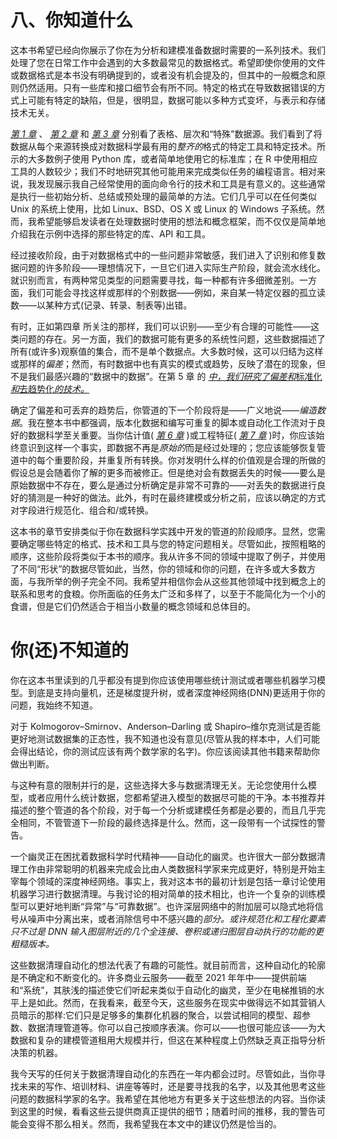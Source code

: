 

# 八、你知道什么

这本书希望已经向你展示了你在为分析和建模准备数据时需要的一系列技术。我们处理了您在日常工作中会遇到的大多数最常见的数据格式。希望即使你使用的文件或数据格式是本书没有明确提到的，或者没有机会提及的，但其中的一般概念和原则仍然适用。只有一些库和接口细节会有所不同。特定的格式在导致数据错误的方式上可能有特定的缺陷，但是，很明显，数据可能以多种方式变坏，与表示和存储技术无关。

[*第 1 章*](Chapter_1.xhtml#_idTextAnchor003) 、 [*第 2 章*](Chapter_2.xhtml#_idTextAnchor004) 和 [*第 3 章*](Chapter_3.xhtml#_idTextAnchor005) 分别看了表格、层次和“特殊”数据源。我们看到了将数据从每个来源转换成对数据科学最有用的*整齐的*格式的特定工具和特定技术。所示的大多数例子使用 Python 库，或者简单地使用它的标准库；在 R 中使用相应工具的人数较少；我们不时地研究其他可能用来完成类似任务的编程语言。相对来说，我发现展示我自己经常使用的面向命令行的技术和工具是有意义的。这些通常是执行一些初始分析、总结或预处理的最简单的方法。它们几乎可以在任何类似 Unix 的系统上使用，比如 Linux、BSD、OS X 或 Linux 的 Windows 子系统。然而，我希望能够启发读者在处理数据时使用的想法和概念框架，而不仅仅是简单地介绍我在示例中选择的那些特定的库、API 和工具。

经过接收阶段，由于对数据格式中的一些问题非常敏感，我们进入了识别和修复数据问题的许多阶段——理想情况下，一旦它们进入实际生产阶段，就会流水线化。就识别而言，有两种常见类型的问题需要寻找，每一种都有许多细微差别。一方面，我们可能会寻找这样或那样的个别数据——例如，来自某一特定仪器的孤立读数——以某种方式(记录、转录、制表等)出错。

有时，正如第四章 所关注的那样，我们可以识别——至少有合理的可能性——这类问题的存在。另一方面，我们的数据可能有更多的系统性问题，这些数据描述了所有(或许多)观察值的集合，而不是单个数据点。大多数时候，这可以归结为这样或那样的*偏差*；然而，有时数据中也有真实的模式或趋势，反映了潜在的现象，但不是我们最感兴趣的“数据中的数据”。在第 5 章 的 [*中，我们研究了偏差和*标准化*和*去趋势化*的技术。*](Chapter_5.xhtml#_idTextAnchor007)

确定了偏差和可丢弃的趋势后，你管道的下一个阶段将是——广义地说——*编造数据*。我在整本书中都强调，版本化数据和编写可重复的脚本或自动化工作流对于良好的数据科学至关重要。当你估计值( [*第 6 章*](Chapter_6.xhtml#_idTextAnchor008) )或工程特征( [*第 7 章*](Chapter_7.xhtml#_idTextAnchor009) )时，你应该始终意识到这样一个事实，即数据不再是*原始的*而是经过处理的；您应该能够恢复管道中的每个重要阶段，并重复所有转换。你对发明什么样的价值观是合理的所做的假设总是会随着你了解的更多而被修正。但是绝对会有数据丢失的时候——要么是原始数据中不存在，要么是通过分析确定是非常不可靠的——对丢失的数据进行良好的猜测是一种好的做法。此外，有时在最终建模或分析之前，应该以确定的方式对字段进行规范化、组合和/或转换。

这本书的章节安排类似于你在数据科学实践中开发的管道的阶段顺序。显然，您需要确定哪些特定的格式、技术和工具与您的特定问题相关。尽管如此，按照粗略的顺序，这些阶段将类似于本书的顺序。我从许多不同的领域中提取了例子，并使用了不同“形状”的数据尽管如此，当然，你的领域和你的问题，在许多或大多数方面，与我所举的例子完全不同。我希望并相信你会从这些其他领域中找到概念上的联系和思考的食粮。你所面临的任务太广泛和多样了，以至于不能简化为一个小的食谱，但是它们仍然适合于相当小数量的概念领域和总体目的。

# 你(还)不知道的

你在这本书里读到的几乎都没有提到你应该使用哪些统计测试或者哪些机器学习模型。到底是支持向量机，还是梯度提升树，或者深度神经网络(DNN)更适用于你的问题，我始终不知道。

对于 Kolmogorov–Smirnov、Anderson–Darling 或 Shapiro–维尔克测试是否能更好地测试数据集的正态性，我不知道也没有意见(尽管从我的样本中，人们可能会得出结论，你的测试应该有两个数学家的名字)。你应该阅读其他书籍来帮助你做出判断。

与这种有意的限制并行的是，这些选择大多与数据清理无关。无论您使用什么模型，或者应用什么统计数据，您都希望进入模型的数据尽可能的干净。本书推荐并描述的整个管道的各个阶段，对于每一个分析或建模任务都是必要的，而且几乎完全相同，不管管道下一阶段的最终选择是什么。然而，这一段带有一个试探性的警告。

一个幽灵正在困扰着数据科学时代精神——自动化的幽灵。也许很大一部分数据清理工作由非常聪明的机器来完成会比由人类数据科学家来完成更好，特别是开始主宰每个领域的深度神经网络。事实上，我对这本书的最初计划是包括一章讨论使用机器学习进行数据清理。与我讨论的相对简单的技术相比，也许一个复杂的训练模型可以更好地判断“异常”与“可靠数据”。也许深层网络中的附加层可以隐式地将信号从噪声中分离出来，或者消除信号中不感兴趣的*部分。或许规范化和工程化要素只不过是 DNN 输入图层附近的几个全连接、卷积或递归图层自动执行的功能的更粗糙版本。*

这些数据清理自动化的想法代表了有趣的可能性。就目前而言，这种自动化的轮廓是不确定和不断变化的。许多商业云服务——截至 2021 年年中——提供前端和“系统”，其肤浅的描述使它们听起来类似于自动化的幽灵，至少在电梯推销的水平上是如此。然而，在我看来，截至今天，这些服务在现实中做得远不如其营销人员暗示的那样:它们只是足够多的集群化机器的聚合，以尝试相同的模型、超参数、数据清理管道等。你可以自己按顺序表演。你可以——也很可能应该——为大数据和复杂的建模管道租用大规模并行，但这在某种程度上仍然缺乏真正指导分析决策的机器。

我今天写的任何关于数据清理自动化的东西在一年内都会过时。尽管如此，当你寻找未来的写作、培训材料、讲座等等时，还是要寻找我的名字，以及其他思考这些问题的数据科学家的名字。我希望在其他地方有更多关于这些想法的内容。当你读到这里的时候，看看这些云提供商真正提供的细节；随着时间的推移，我的警告可能会变得不那么相关。然而，我希望我在本文中的建议仍然是恰当的。